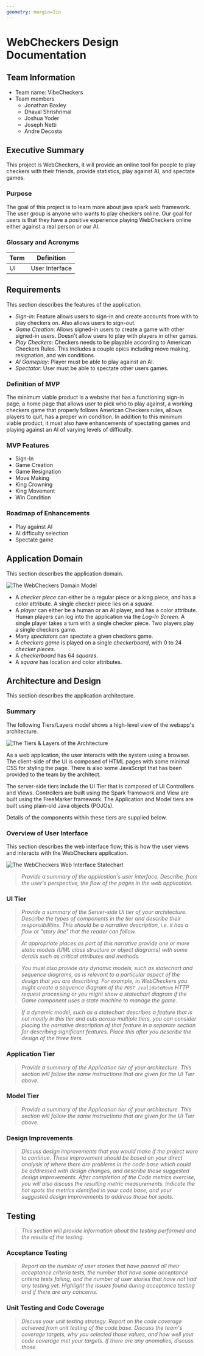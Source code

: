 ```yaml
--- 
geometry: margin=1in
---
```


# WebCheckers Design Documentation  

## Team Information  

- Team name: VibeCheckers
- Team members
  - Jonathan Baxley
  - Dhaval Shrishrimal
  - Joshua Yoder
  - Joseph Netti
  - Andre Decosta

## Executive Summary
This project is WebCheckers, it will provide an online tool for people to play
checkers with their friends, provide statistics, play against AI, and spectate
games.

### Purpose
The goal of this project is to learn more about java spark web framework. The
user group is anyone who wants to play checkers online. Our goal for users is
that they have a positive experience playing WebCheckers online either against
a real person or our AI.

### Glossary and Acronyms  

| Term | Definition     |
|------|----------------|
| UI   | User Interface |

## Requirements  
This section describes the features of the application.

- *Sign-in*: Feature allows users to sign-in and create accounts from with to
  play checkers on. Also allows users to sign-out.
- *Game Creation*: Allows signed-in users to create a game with other
  signed-in users. Doesn't allow users to play with players in other games.
- *Play Checkers*: Checkers needs to be playable according to American
  Checkers Rules. This includes a couple epics including move making,
  resignation, and win conditions.
- *AI Gameplay*: Player must be able to play against an AI.
- *Spectator*: User must be able to spectate other users games.

### Definition of MVP  
The minimum viable product is a website that has a functioning sign-in page, a
home page that allows user to pick who to play against, a working checkers game
that properly follows American Checkers rules, allows players to quit, has a
proper win condition. In addition to this minimum viable product, it must also
have enhancements of spectating games and playing against an AI of varying levels
of difficulty.

### MVP Features

- Sign-In
- Game Creation
- Game Resignation
- Move Making
- King Crowning
- King Movement
- Win Condition

### Roadmap of Enhancements  

- Play against AI
- AI difficulty selection
- Spectate game

## Application Domain  
This section describes the application domain.

![The WebCheckers Domain Model](DomainAnalysisGroup.svg)

- A *checker piece* can either be a regular piece or a king piece, and has a color
  attribute. A single checker piece lies on a *square*.
- A *player* can either be a human or an AI player, and has a color attribute.
  Human players can log into the application via the *Log-In Screen*. A single player
  takes a turn with a single checker piece. Two players play a single checkers game.
- Many *spectators* can spectate a given checkers game.
- A *checkers game* is played on a single *checkerboard*, with 0 to 24 *checker pieces*.
- A *checkerboard* has 64 *squares*.
- A *square* has location and color attributes.

## Architecture and Design  
This section describes the application architecture.

### Summary  
The following Tiers/Layers model shows a high-level view of the webapp's
architecture.

![The Tiers & Layers of the Architecture](architecture-tiers-and-layers.png)

As a web application, the user interacts with the system using a
browser.  The client-side of the UI is composed of HTML pages with
some minimal CSS for styling the page.  There is also some JavaScript
that has been provided to the team by the architect.

The server-side tiers include the UI Tier that is composed of UI Controllers
and Views. Controllers are built using the Spark framework and View are built
using the FreeMarker framework. The Application and Model tiers are built
using plain-old Java objects (POJOs).

Details of the components within these tiers are supplied below.

### Overview of User Interface
This section describes the web interface flow; this is how the user views and
interacts with the WebCheckers application.

![The WebCheckers Web Interface Statechart](web-interface-placeholder.png)

> _Provide a summary of the application's user interface.  Describe, from
> the user's perspective, the flow of the pages in the web application._

### UI Tier  
> _Provide a summary of the Server-side UI tier of your architecture.
> Describe the types of components in the tier and describe their
> responsibilities.  This should be a narrative description, i.e. it has
> a flow or "story line" that the reader can follow._

> _At appropriate places as part of this narrative provide one or more
> static models (UML class structure or object diagrams) with some
> details such as critical attributes and methods._

> _You must also provide any dynamic models, such as statechart and
> sequence diagrams, as is relevant to a particular aspect of the design
> that you are describing.  For example, in WebCheckers you might create
> a sequence diagram of the `POST /validateMove` HTTP request processing
> or you might show a statechart diagram if the Game component uses a
> state machine to manage the game._

> _If a dynamic model, such as a statechart describes a feature that is
> not mostly in this tier and cuts across multiple tiers, you can
> consider placing the narrative description of that feature in a
> separate section for describing significant features. Place this after
> you describe the design of the three tiers._

### Application Tier  
> _Provide a summary of the Application tier of your architecture. This
> section will follow the same instructions that are given for the UI
> Tier above._

### Model Tier  
> _Provide a summary of the Application tier of your architecture. This
> section will follow the same instructions that are given for the UI
> Tier above._

### Design Improvements  
> _Discuss design improvements that you would make if the project were
> to continue. These improvement should be based on your direct
> analysis of where there are problems in the code base which could be
> addressed with design changes, and describe those suggested design
> improvements. After completion of the Code metrics exercise, you
> will also discuss the resutling metric measurements.  Indicate the
> hot spots the metrics identified in your code base, and your
> suggested design improvements to address those hot spots._

## Testing  
> _This section will provide information about the testing performed
> and the results of the testing._

### Acceptance Testing  
> _Report on the number of user stories that have passed all their
> acceptance criteria tests, the number that have some acceptance
> criteria tests failing, and the number of user stories that
> have not had any testing yet. Highlight the issues found during
> acceptance testing and if there are any concerns._

### Unit Testing and Code Coverage  
> _Discuss your unit testing strategy. Report on the code coverage
> achieved from unit testing of the code base. Discuss the team's
> coverage targets, why you selected those values, and how well your
> code coverage met your targets. If there are any anomalies, discuss
> those._
